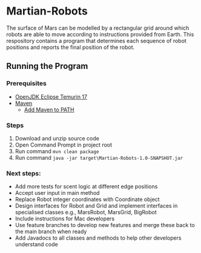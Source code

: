 # Martian-Robots
The surface of Mars can be modelled by a rectangular grid around which robots are able to move according to instructions provided from Earth. This respository contains a program that determines each sequence of robot positions and reports the final position of the robot.

## Running the Program
### Prerequisites
* [OpenJDK Eclipse Temurin 17](https://adoptium.net/?variant=openjdk17&jvmVariant=hotspot)
* [Maven](https://maven.apache.org/download.cgi)
  * [Add Maven to PATH](https://stackoverflow.com/questions/45119595/how-to-add-maven-to-the-path-variable)

### Steps

1. Download and unzip source code
2. Open Command Prompt in project root
3. Run command `mvn clean package`
4. Run command `java -jar target\Martian-Robots-1.0-SNAPSHOT.jar`


### Next steps:
- Add more tests for scent logic at different edge positions
- Accept user input in main method
- Replace Robot integer coordinates with Coordinate object
- Design interfaces for Robot and Grid and implement interfaces in specialised classes e.g., MarsRobot, MarsGrid, BigRobot
- Include instructions for Mac developers
- Use feature branches to develop new features and merge these back to the main branch when ready
- Add Javadocs to all classes and methods to help other developers understand code
